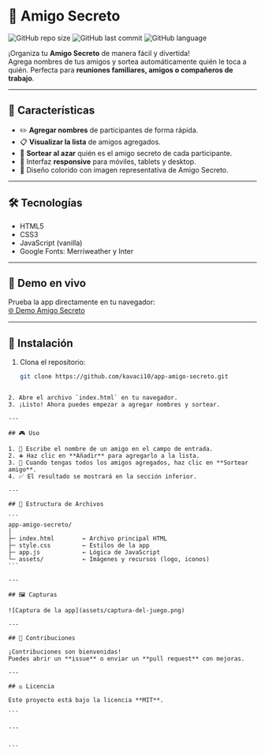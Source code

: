 # 🎁 Amigo Secreto

![GitHub repo size](https://img.shields.io/github/repo-size/kavaci10/app-amigo-secreto)
![GitHub last commit](https://img.shields.io/github/last-commit/kavaci10/app-amigo-secreto)
![GitHub language](https://img.shields.io/github/languages/top/kavaci10/app-amigo-secreto)

¡Organiza tu **Amigo Secreto** de manera fácil y divertida!  
Agrega nombres de tus amigos y sortea automáticamente quién le toca a quién. Perfecta para **reuniones familiares, amigos o compañeros de trabajo**.

---

## 🌟 Características

- ✏️ **Agregar nombres** de participantes de forma rápida.  
- 📋 **Visualizar la lista** de amigos agregados.  
- 🎲 **Sortear al azar** quién es el amigo secreto de cada participante.  
- 📱 Interfaz **responsive** para móviles, tablets y desktop.  
- 🎨 Diseño colorido con imagen representativa de Amigo Secreto.

---

## 🛠 Tecnologías

- HTML5  
- CSS3  
- JavaScript (vanilla)  
- Google Fonts: Merriweather y Inter  

---

## 🚀 Demo en vivo

Prueba la app directamente en tu navegador:  
[🌐 Demo Amigo Secreto](https://kavaci10.github.io/app-amigo-secreto/)

---

## 💾 Instalación

1. Clona el repositorio:  
   ```bash
   git clone https://github.com/kavaci10/app-amigo-secreto.git
````

2. Abre el archivo `index.html` en tu navegador.
3. ¡Listo! Ahora puedes empezar a agregar nombres y sortear.

---

## 🎮 Uso

1. 📝 Escribe el nombre de un amigo en el campo de entrada.
2. ➕ Haz clic en **Añadir** para agregarlo a la lista.
3. 🎲 Cuando tengas todos los amigos agregados, haz clic en **Sortear amigo**.
4. ✅ El resultado se mostrará en la sección inferior.

---

## 📂 Estructura de Archivos

```
app-amigo-secreto/
│
├─ index.html        ← Archivo principal HTML
├─ style.css         ← Estilos de la app
├─ app.js            ← Lógica de JavaScript
└─ assets/           ← Imágenes y recursos (logo, iconos)
```

---

## 🖼 Capturas

![Captura de la app](assets/captura-del-juego.png) 

---

## 🤝 Contribuciones

¡Contribuciones son bienvenidas!
Puedes abrir un **issue** o enviar un **pull request** con mejoras.

---

## ⚖️ Licencia

Este proyecto está bajo la licencia **MIT**.

```

---


```
